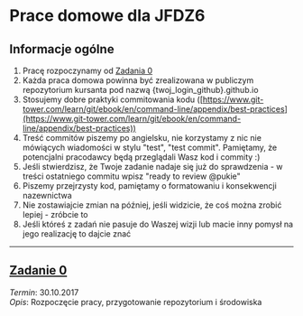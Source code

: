 # Prace domowe dla JFDZ6

## Informacje ogólne
1. Pracę rozpoczynamy od [Zadania 0](https://github.com/infoshareacademy/jfdz7-prace-domowe/blob/master/Zadanie-0.md)
2. Każda praca domowa powinna być zrealizowana w publiczym repozytorium kursanta pod nazwą {twoj_login_github}.github.io
3. Stosujemy dobre praktyki commitowania kodu ([https://www.git-tower.com/learn/git/ebook/en/command-line/appendix/best-practices](https://www.git-tower.com/learn/git/ebook/en/command-line/appendix/best-practices))
4. Treść commitów piszemy po angielsku, nie korzystamy z nic nie mówiących wiadomości w stylu "test", "test commit". Pamiętamy, że potencjalni pracodawcy będą przeglądali Wasz kod i commity :)
5. Jeśli stwierdzisz, że Twoje zadanie nadaje się już do sprawdzenia - w treści ostatniego commitu wpisz "ready to review @pukie"
6. Piszemy przejrzysty kod, pamiętamy o formatowaniu i konsekwencji nazewnictwa 
7. Nie zostawiajcie zmian na później, jeśli widzicie, że coś można zrobić lepiej - zróbcie to 
8. Jeśli któreś z zadań nie pasuje do Waszej wizji lub macie inny pomysł na jego realizację to dajcie znać


-----


## [Zadanie 0](https://github.com/infoshareacademy/jfdz7-prace-domowe/blob/master/Zadanie-0.md)
_Termin_: 30.10.2017  
_Opis_: Rozpoczęcie pracy, przygotowanie repozytorium i środowiska

